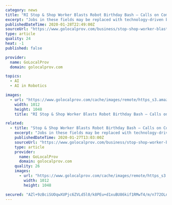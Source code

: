 ```yaml
---
category: news
title: "RI Stop & Shop Worker Blasts Robot Birthday Bash — Calls on Company to Celebrate Customers and Staff"
excerpt: "Jobs in these fields may be replaced with technology-driven by machine learning and artificial intelligence,\" found the report. Marty is a spill detection robot. This technology is just the beginning for Stop & Shop and other retailers. The company making some of the technology solutions, like Marty, says that retailers need technology to stay ..."
publishedDateTime: 2020-01-28T22:49:00Z
sourceUrl: "https://www.golocalprov.com/business/stop-shop-worker-blasts-robot-birthday-bash-calls-on-company-to-celebrate-c"
type: article
quality: 24
heat: -1
published: false

provider:
  name: GoLocalProv
  domain: golocalprov.com

topics:
  - AI
  - AI in Robotics

images:
  - url: "https://www.golocalprov.com/cache/images/remote/https_s3.amazonaws.com/media.golocalprov.com/Marty_Robot__Stop_and_Shop_PHOTO_u:PattyPan420_1__Jan_2020.png"
    width: 1012
    height: 1048
    title: "RI Stop & Shop Worker Blasts Robot Birthday Bash — Calls on Company to Celebrate Customers and Staff"

related:
  - title: "Stop & Shop Worker Blasts Robot Birthday Bash — Calls on Company to Celebrate Customers and Staff"
    excerpt: "Jobs in these fields may be replaced with technology-driven by machine learning and artificial intelligence,\" found the report. Marty is a spill detection robot. This technology is just the beginning for Stop & Shop and other retailers. The company making some of the technology solutions, like Marty, says that retailers need technology to stay ..."
    publishedDateTime: 2020-01-27T13:03:00Z
    sourceUrl: "https://www.golocalprov.com/business/stop-shop-worker-blasts-robot-birthday-bash-calls-on-company-to-celebrate-c"
    type: article
    provider:
      name: GoLocalProv
      domain: golocalprov.com
    quality: 26
    images:
      - url: "https://www.golocalprov.com/cache/images/remote/https_s3.amazonaws.com/media.golocalprov.com/Marty_Robot__Stop_and_Shop_PHOTO_u:PattyPan420_1__Jan_2020.png"
        width: 1012
        height: 1048

secured: "AZl+9zBciSUOqwXUPjc6ZVLd5l0/k8PEu+d1xuBU86kif1RMwT4/m/n772OLnbuB07b7f7J5LvgmZ0bn5sg5BPDdfakZjJ9pOsQFSLF0cbYSdb3xljK0oGJEGyBqAxw/LCZPhq7rswB0+GnaoSBb9eP0ruQ5UWO91z4m2f6Q6y+YF+RrexOv9M7ONbT2MCz7pbTxl4THNkc4aI7CXUFrRncJlQum+sP7kZ+elI9F5/HPEsocab7/GDYrXc8++cEisLPABdBLyZ6bdW7SHF/4agexfghKN3RUBV+ukqRwpsrDjCc/54Go9bvi1ZXzkgwYeJlkA5b0zoZ8TVRl199HXl4R8Pd+sfNyEIepSwZ8k19tE+sYKUo4hSVHsu10LLw9Z/xAVXHr8pvz7bCee9mSEMI0wPB6/CD3GjK1Kja32cIxIzjz2trhZ+/qKrnIDpdXllGoSGTlMn3/An00PdCIltqZQBFkcTSvkplVE1udHmc=;jPsJ2WpFkCK3ugH37dCtXQ=="
---
```


